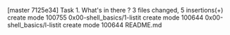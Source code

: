 [master 7125e34] Task 1. What's in there ?
 3 files changed, 5 insertions(+)
 create mode 100755 0x00-shell_basics/1-listit
 create mode 100644 0x00-shell_basics/l-listit
 create mode 100644 README.md
